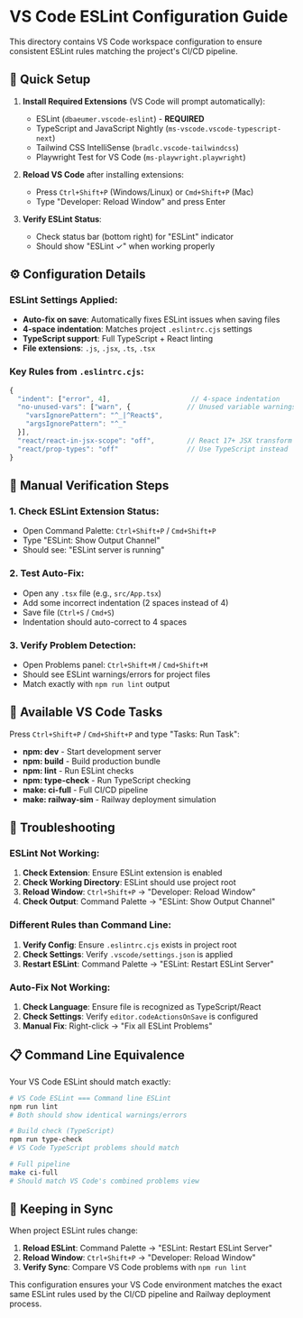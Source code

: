 # VS Code ESLint Configuration Guide

This directory contains VS Code workspace configuration to ensure consistent ESLint rules matching the project's CI/CD pipeline.

## 🚀 Quick Setup

1. **Install Required Extensions** (VS Code will prompt automatically):
   - ESLint (`dbaeumer.vscode-eslint`) - **REQUIRED**
   - TypeScript and JavaScript Nightly (`ms-vscode.vscode-typescript-next`)
   - Tailwind CSS IntelliSense (`bradlc.vscode-tailwindcss`)
   - Playwright Test for VS Code (`ms-playwright.playwright`)

2. **Reload VS Code** after installing extensions:
   - Press `Ctrl+Shift+P` (Windows/Linux) or `Cmd+Shift+P` (Mac)
   - Type "Developer: Reload Window" and press Enter

3. **Verify ESLint Status**:
   - Check status bar (bottom right) for "ESLint" indicator
   - Should show "ESLint ✓" when working properly

## ⚙️ Configuration Details

### ESLint Settings Applied:
- **Auto-fix on save**: Automatically fixes ESLint issues when saving files
- **4-space indentation**: Matches project `.eslintrc.cjs` settings
- **TypeScript support**: Full TypeScript + React linting
- **File extensions**: `.js`, `.jsx`, `.ts`, `.tsx`

### Key Rules from `.eslintrc.cjs`:
```javascript
{
  "indent": ["error", 4],                    // 4-space indentation
  "no-unused-vars": ["warn", {              // Unused variable warnings
    "varsIgnorePattern": "^_|^React$",
    "argsIgnorePattern": "^_"
  }],
  "react/react-in-jsx-scope": "off",        // React 17+ JSX transform
  "react/prop-types": "off"                 // Use TypeScript instead
}
```

## 🔧 Manual Verification Steps

### 1. Check ESLint Extension Status:
- Open Command Palette: `Ctrl+Shift+P` / `Cmd+Shift+P`
- Type "ESLint: Show Output Channel"
- Should see: "ESLint server is running"

### 2. Test Auto-Fix:
- Open any `.tsx` file (e.g., `src/App.tsx`)
- Add some incorrect indentation (2 spaces instead of 4)
- Save file (`Ctrl+S` / `Cmd+S`)
- Indentation should auto-correct to 4 spaces

### 3. Verify Problem Detection:
- Open Problems panel: `Ctrl+Shift+M` / `Cmd+Shift+M`
- Should see ESLint warnings/errors for project files
- Match exactly with `npm run lint` output

## 🎯 Available VS Code Tasks

Press `Ctrl+Shift+P` / `Cmd+Shift+P` and type "Tasks: Run Task":

- **npm: dev** - Start development server
- **npm: build** - Build production bundle
- **npm: lint** - Run ESLint checks
- **npm: type-check** - Run TypeScript checking
- **make: ci-full** - Full CI/CD pipeline
- **make: railway-sim** - Railway deployment simulation

## 🐛 Troubleshooting

### ESLint Not Working:
1. **Check Extension**: Ensure ESLint extension is enabled
2. **Check Working Directory**: ESLint should use project root
3. **Reload Window**: `Ctrl+Shift+P` → "Developer: Reload Window"
4. **Check Output**: Command Palette → "ESLint: Show Output Channel"

### Different Rules than Command Line:
1. **Verify Config**: Ensure `.eslintrc.cjs` exists in project root
2. **Check Settings**: Verify `.vscode/settings.json` is applied
3. **Restart ESLint**: Command Palette → "ESLint: Restart ESLint Server"

### Auto-Fix Not Working:
1. **Check Language**: Ensure file is recognized as TypeScript/React
2. **Check Settings**: Verify `editor.codeActionsOnSave` is configured
3. **Manual Fix**: Right-click → "Fix all ESLint Problems"

## 📋 Command Line Equivalence

Your VS Code ESLint should match exactly:

```bash
# VS Code ESLint === Command line ESLint
npm run lint
# Both should show identical warnings/errors

# Build check (TypeScript)
npm run type-check
# VS Code TypeScript problems should match

# Full pipeline
make ci-full
# Should match VS Code's combined problems view
```

## 🔄 Keeping in Sync

When project ESLint rules change:
1. **Reload ESLint**: Command Palette → "ESLint: Restart ESLint Server"
2. **Reload Window**: `Ctrl+Shift+P` → "Developer: Reload Window"
3. **Verify Sync**: Compare VS Code problems with `npm run lint`

This configuration ensures your VS Code environment matches the exact same ESLint rules used by the CI/CD pipeline and Railway deployment process.